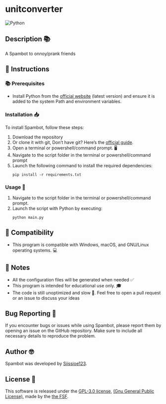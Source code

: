 # unitconverter
![Python](https://img.shields.io/badge/-Python-black?style=flat-square&logo=Python)

## Description 📚
A Spambot to onnoy/prank friends

## 📝 Instructions

### 📚 Prerequisites
- Install Python from the [official website](https://www.python.org/) (latest version) and ensure it is added to the system Path and environment variables.

### Installation 📥
To install Spambot, follow these steps:
1. Download the repository
1. Or clone it with git, Don’t have git? Here’s the [official guide](https://git-scm.com/book/en/v2/Getting-Started-Installing-Git).
2. Open a terminal or powershell/command prompt. 🖥️
3. Navigate to the script folder in the terminal or powershell/command prompt
4. Launch the following command to install the required dependencies:
    ```
    pip install -r requirements.txt
    ```

### Usage 🚀
1. Navigate to the script folder in the terminal or powershell/command prompt.
2. Launch the script with Python by executing:
    ```
    python main.py
    ```
## 🔄 Compatibility
- This program is compatible with Windows, macOS, and GNU/Linux operating systems. 💻

## 📌 Notes
-  All the configuration files will be generated when needed  ✅
- This program is intended for educational use only. 🎓
- The code is still unoptimized and slow 🐌. Feel free to open a pull request or an issue to discuss your ideas

## Bug Reporting 🐞
If you encounter bugs or issues while using Spambot, please report them by opening an issue on the GitHub repository. Make sure to include all necessary details to reproduce the problem.

## Author 🤓
Spambot was developed by [Siissioe123](https://github.com/siissioe123).

## License 📜
This software is released under the [GPL-3.0 license](LICENSE), [(Gnu General Public License)](https://www.gnu.org/licenses/gpl-3.0.html), made by the [the FSF](https://www.fsf.org).
